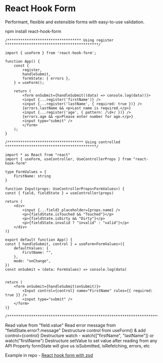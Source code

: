 # React Hook Form

Performant, flexible and extensible forms with easy-to-use validation.

npm install react-hook-form

    /********************************** Using register *******************************************/

    import { useForm } from 'react-hook-form';

    function App() {
        const {
            register,
            handleSubmit,
            formState: { errors },
        } = useForm();

        return (
            <form onSubmit={handleSubmit((data) => console.log(data))}>
            <input {...register('firstName')} />
            <input {...register('lastName', { required: true })} />
            {errors.lastName && <p>Last name is required.</p>}
            <input {...register('age', { pattern: /\d+/ })} />
            {errors.age && <p>Please enter number for age.</p>}
            <input type="submit" />
            </form>
        );
    }

    /*********************************** Using controlled ******************************************/

    import * as React from "react"
    import { useForm, useController, UseControllerProps } from "react-hook-form"

    type FormValues = {
        FirstName: string
    }

    function Input(props: UseControllerProps<FormValues>) {
    const { field, fieldState } = useController(props)

    return (
        <div>
            <input {...field} placeholder={props.name} />
            <p>{fieldState.isTouched && "Touched"}</p>
            <p>{fieldState.isDirty && "Dirty"}</p>
            <p>{fieldState.invalid ? "invalid" : "valid"}</p>
        </div>
    )}

    export default function App() {
    const { handleSubmit, control } = useForm<FormValues>({
        defaultValues: {
            FirstName: "",
        },
        mode: "onChange",
    })
    const onSubmit = (data: FormValues) => console.log(data)


    return (
        <form onSubmit={handleSubmit(onSubmit)}>
            <Input control={control} name="FirstName" rules={{ required: true }} />
            <input type="submit" />
        </form>
    )}

    /*****************************************************************************/

Read value from "field.value"
Read error message from "fieldState.error?.message"
Destructure control from useForm() & add control={control}
Destructure watch - watch(["firstName", "lastName"]) or watch("firstName")
Destructure setValue to set value after reading from any API
Property formState will give us isSubmitted, isRefetching, errors, etc

Example in repo - [React hook form with zod](https://github.com/akshaychauhan-ac/react/tree/master/projects/react-hook-form-zod)